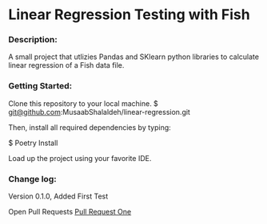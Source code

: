 # Linear Regression Testing with Fish

### Description:
A small project that utlizies Pandas and SKlearn python libraries to calculate linear regression of a Fish data file.

### Getting Started:
Clone this repository to your local machine. $ git@github.com:MusaabShalaldeh/linear-regression.git

Then, install all required dependencies by typing:

$ Poetry Install

Load up the project using your favorite IDE.

### Change log:
Version 0.1.0, Added First Test

Open Pull Requests
[Pull Request One](https://github.com/MusaabShalaldeh/linear-regression/pull/1)